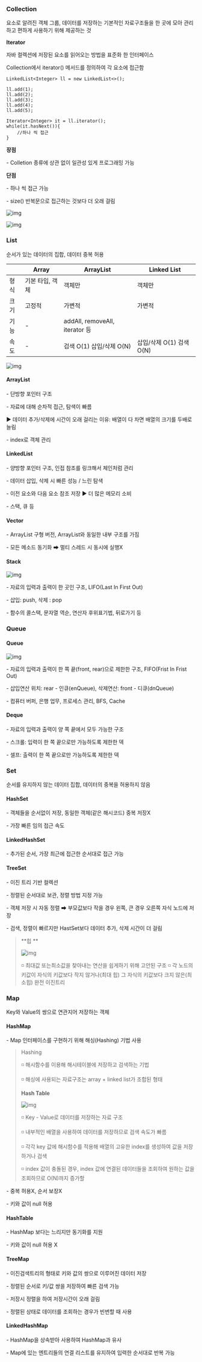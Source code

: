 ### **Collection**

요소로 알려진 객체 그룹, 데이터를 저장하는 기본적인 자료구조들을 한 곳에 모아 관리하고 편하게 사용하기 위해 제공하는 것

**Iterator**

자바 컬렉션에 저장된 요소를 읽어오는 방법을 표준화 한 인터페이스

Collection에서 iterator() 메서드를 정의하여 각 요소에 접근함

```
LinkedList<Integer> ll = new LinkedList<>();

ll.add(1);
ll.add(2);
ll.add(3);
ll.add(4);
ll.add(5);

Iterator<Integer> it = ll.iterator();
while(it.hasNext()){
	//하나 씩 접근
}
```

**장점**

\- Colletion 종류에 상관 없이 일관성 있게 프로그래밍 가능

**단점**

\- 하나 씩 접근 가능

\- size() 반복문으로 접근하는 것보다 더 오래 걸림



![img](https://blog.kakaocdn.net/dn/mc5nM/btq7nzOYa6u/wQU5TF7akDKONEF1xXCkQ1/img.png)

![img](https://blog.kakaocdn.net/dn/p3oqW/btq7nufYngq/Rv6Rt9Clr5NN7tFD1SItTK/img.jpg)



 

### **List**

순서가 있는 데이터의 집합, 데이터 중복 허용

|      | Array           | ArrayList                      | Linked List              |
| ---- | --------------- | ------------------------------ | ------------------------ |
| 형식 | 기본 타입, 객체 | 객체만                         | 객체만                   |
| 크기 | 고정적          | 가변적                         | 가변적                   |
| 기능 | -               | addAll, removeAll, iterator 등 |                          |
| 속도 | -               | 검색 O(1) 삽입/삭제 O(N)       | 삽입/삭제 O(1) 검색 O(N) |



![img](https://blog.kakaocdn.net/dn/cdxuko/btq7FiTWckE/SJuFImUIy58pSgc0kZ8Zy0/img.png)



#### ArrayList

\- 단방향 포인터 구조

\- 자료에 대해 순차적 접근, 탐색이 빠름

▶ 데이터 추가/삭제에 시간이 오래 걸리는 이유: 배열이 다 차면 배열의 크기를 두배로 늘림

\- index로 객체 관리

#### LinkedList

\- 양방향 포인터 구조, 인접 참조를 링크해서 체인처럼 관리

\- 데이터 삽입, 삭제 시 빠른 성능 / 느린 탐색

\- 이전 요소와 다음 요소 참조 저장 ▶ 더 많은 메모리 소비

\- 스택, 큐 등

#### Vector

\- ArrayList 구형 버전, ArrayList와 동일한 내부 구조를 가짐

\- 모든 메소드 동기화 ➡ 멀티 스레드 시 동시에 실행X

#### Stack



![img](https://blog.kakaocdn.net/dn/oEXWU/btq7GBeDFJk/VCAVPvMokd8TSpDAjsWZJ0/img.png)



\- 자료의 입력과 출력이 한 곳인 구조, LIFO(Last In First Out)

\- 삽입: push, 삭제 : pop

\- 함수의 콜스택, 문자열 역순, 연산자 후위표기법, 뒤로가기 등

 

### **Queue**

#### Queue



![img](https://blog.kakaocdn.net/dn/zjcCk/btq7Fi0Gz8Y/WikqfSX6YJJoOLhBNQhY9k/img.png)



\- 자료의 입력과 출력이 한 쪽 끝(front, rear)으로 제한한 구조, FIFO(Frist In Frist Out)

\- 삽입연산 위치: rear - 인큐(enQueue), 삭제연산: front - 디큐(dnQueue)

\- 컴퓨터 버퍼, 은행 업무, 프로세스 관리, BFS, Cache

#### Deque

\- 자료의 입력과 출력이 양 쪽 끝에서 모두 가능한 구조

\- 스크롤: 입력이 한 쪽 끝으로만 가능하도록 제한한 덱

\- 셀프: 출력이 한 쪽 끝으로만 가능하도록 제한한 덱

 

### **Set**

순서를 유지하지 않는 데이터 집합, 데이터의 중복을 허용하지 않음

#### HashSet

\- 객체들을 순서없이 저장, 동일한 객체(같은 해시코드) 중복 저장X

\- 가장 빠른 임의 접근 속도

#### LinkedHashSet

\- 추가된 순서, 가장 최근에 접근한 순서대로 접근 가능

#### TreeSet

\- 이진 트리 기반 컬렉션

\- 정렬된 순서대로 보관, 정렬 방법 지정 가능

\- 객체 저장 시 자동 정렬 ➡ 부모값보다 작을 경우 왼쪽, 큰 경우 오른쪽 자식 노드에 저장

\- 검색, 정렬이 빠르지만 HastSet보다 데이터 추가, 삭제 시간이 더 걸림

> **힙
> **
>
> ![img](https://blog.kakaocdn.net/dn/2IvzZ/btq7Ezn5dt4/7t7qcmk8kRUb2zhGn0l5Kk/img.png)
>
> ◽ 최대값 또는최소값을 찾아내는 연산을 쉽게하기 위해 고안된 구조
> ◽ 각 노드의 키값이 자식의 키값보다 작지 않거나(최대 힙) 그 자식의 키값보다 크지 않은(최소힙) 완전 이진트리

 

### **Map**

Key와 Value의 쌍으로 연관지어 저장하는 객체

#### HashMap

\- Map 인터페이스를 구현하기 위해 해싱(Hashing) 기법 사용

 

> Hashing
>
> ◽ 해시함수를 이용해 해시테이블에 저장하고 검색하는 기법
>
> ◽ 해싱에 사용되는 자료구조는 array + linked list가 조합된 형태
>
> **Hash Table**
>
> ![img](https://blog.kakaocdn.net/dn/cgZlAO/btq7CTtLiIL/APnMxGiDaNm20SaaSPhymk/img.png)
>
> ◽ Key - Value로 데이터를 저장하는 자료 구조
>
> ◽ 내부적인 배열을 사용하여 데이터를 저장하므로 검색 속도가 빠름
>
> ◽ 각각 key 값에 해시함수를 적용해 배열의 고유한 index를 생성하여 값을 저장하거나 검색
>
> ◽ index 값이 충돌된 경우, index 값에 연결된 데이터들을 조회하여 원하는 값을 조회하므로 O(N)까지 증가할

 

\- 중복 허용X, 순서 보장X

\- 키와 값이 null 허용

#### HashTable

\- HashMap 보다는 느리지만 동기화를 지원

\- 키와 값이 null 허용 X

#### TreeMap

\- 이진검색트리의 형태로 키와 값의 쌍으로 이루어진 데이터 저장

\- 정렬된 순서로 키/값 쌍을 저장하여 빠른 검색 가능

\- 저장시 정렬을 하여 저장시간이 오래 걸림

\- 정렬된 상태로 데이터를 조회하는 경우가 빈번할 때 사용

#### LinkedHashMap

\- HashMap을 상속받아 사용하여 HashMap과 유사

\- Map에 있는 엔트리들의 연결 리스트를 유지하여 입력한 순서대로 반복 가능

